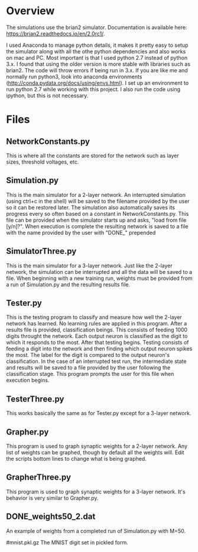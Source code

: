 # Overview

The simulations use the brian2 simulator. Documentation is available here: https://brian2.readthedocs.io/en/2.0rc1/. 

I used Anaconda to manage python details, it makes it pretty easy to setup the simulator along with all the othe python dependencies and also works on mac and PC. Most important is that I used python 2.7 instead of python 3.x. I found that using the older version is more stable with libraries such as brian2. The code will throw errors if being run in 3.x. If you are like me and normally run python3, look into anaconda environments (http://conda.pydata.org/docs/using/envs.html). I set up an environment to run python 2.7 while working with this project. I also run the code using ipython, but this is not necessary.

# Files

## NetworkConstants.py
This is where all the constants are stored for the network such as layer sizes, threshold voltages, etc.

## Simulation.py
This is the main simulator for a 2-layer network. An interrupted simulation (using ctrl+c in the shell) will be saved to the filename provided by the user so it can be restored later. The simulation also automatically saves its progress every so often based on a constant in NetworkConstants.py. This file can be provided when the simulator starts up and asks, "load from file [y/n]?". When execution is complete the resulting network is saved to a file with the name provided by the user with "DONE_" prepended

## SimulatorThree.py
This is the main simulator for a 3-layer network. Just like the 2-layer network, the simulation can be interrupted and all the data will be saved to a file. When beginning with a new training run, weights must be provided from a run of Simulation.py and the resulting results file.

## Tester.py
This is the testing program to classify and measure how well the 2-layer network has learned. No learning rules are applied in this program. After a results file is provided, classification beings. This consists of feeding 1000 digits throught the network. Each output neuron is classified as the digit to which it responds to the most. After that testing begins. Testing consists of feeding a digit into the network and then finding which output neuron spikes the most. The label for the digit is compared to the output neuron's classification. In the case of an interrupted test run, the intermediate state and results will be saved to a file provided by the user following the classification stage. This program prompts the user for this file when execution begins.

## TesterThree.py
This works basically the same as for Tester.py except for a 3-layer network.

## Grapher.py
This program is used to graph synaptic weights for a 2-layer network. Any list of weights can be graphed, though by default all the weights will. Edit the scripts bottom lines to change what is being graphed.

## GrapherThree.py
This program is used to graph synaptic weights for a 3-layer network. It's behavior is very similar to Grapher.py.

## DONE_weights50_2.dat
An example of weights from a completed run of Simulation.py with M=50.

#mnist.pkl.gz
The MNIST digit set in pickled form.